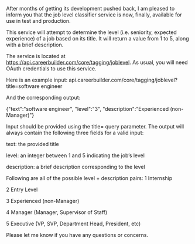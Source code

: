 After months of getting its development pushed back, I am pleased to inform you that the job level classifier service is now, finally, available for use in test and production.
 
This service will attempt to determine the level (i.e. seniority, expected experience) of a job based on its title. It will return a value from 1 to 5, along with a brief description.
 
The service is located at https://api.careerbuilder.com/core/tagging/joblevel. As usual, you will need OAuth credentials to use this service.
 
Here is an example input:
api.careerbuilder.com/core/tagging/joblevel?title=software engineer
 
And the corresponding output:

{"text":"software engineer", "level":"3", "description":"Experienced (non-Manager)"}
 
Input should be provided using the title= query parameter. The output will always contain the following three fields for a valid input:
 
text: the provided title

level: an integer between 1 and 5 indicating the job’s level

description: a brief description corresponding to the level
 
Following are all of the possible level + description pairs:
1 Internship

2 Entry Level

3 Experienced (non-Manager)

4 Manager (Manager, Supervisor of Staff)

5 Executive (VP, SVP, Department Head, President, etc)
 
Please let me know if you have any questions or concerns.
